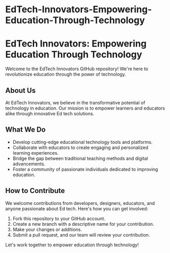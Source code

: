 # EdTech-Innovators-Empowering-Education-Through-Technology
# EdTech Innovators: Empowering Education Through Technology

Welcome to the EdTech Innovators GitHub repository! We're here to revolutionize education through the power of technology.

## About Us

At EdTech Innovators, we believe in the transformative potential of technology in education. Our mission is to empower learners and educators alike through innovative Ed tech solutions.

## What We Do

- Develop cutting-edge educational technology tools and platforms.
- Collaborate with educators to create engaging and personalized learning experiences.
- Bridge the gap between traditional teaching methods and digital advancements.
- Foster a community of passionate individuals dedicated to improving education.

## How to Contribute

We welcome contributions from developers, designers, educators, and anyone passionate about Ed tech. Here's how you can get involved:

1. Fork this repository to your GitHub account.
2. Create a new branch with a descriptive name for your contribution.
3. Make your changes or additions.
4. Submit a pull request, and our team will review your contribution.

Let's work together to empower education through technology!
